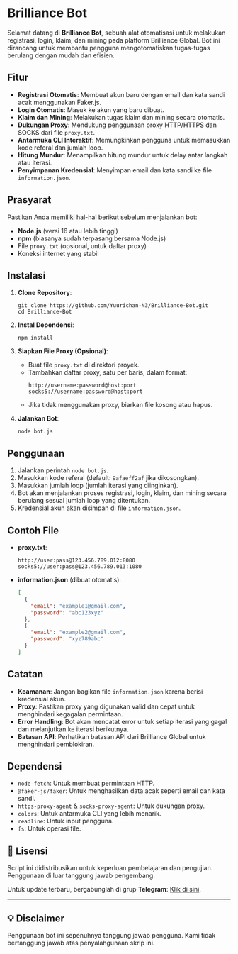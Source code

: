 # Brilliance Bot

Selamat datang di **Brilliance Bot**, sebuah alat otomatisasi untuk melakukan registrasi, login, klaim, dan mining pada platform Brilliance Global. Bot ini dirancang untuk membantu pengguna mengotomatiskan tugas-tugas berulang dengan mudah dan efisien.

## Fitur
- **Registrasi Otomatis**: Membuat akun baru dengan email dan kata sandi acak menggunakan Faker.js.
- **Login Otomatis**: Masuk ke akun yang baru dibuat.
- **Klaim dan Mining**: Melakukan tugas klaim dan mining secara otomatis.
- **Dukungan Proxy**: Mendukung penggunaan proxy HTTP/HTTPS dan SOCKS dari file `proxy.txt`.
- **Antarmuka CLI Interaktif**: Memungkinkan pengguna untuk memasukkan kode referal dan jumlah loop.
- **Hitung Mundur**: Menampilkan hitung mundur untuk delay antar langkah atau iterasi.
- **Penyimpanan Kredensial**: Menyimpan email dan kata sandi ke file `information.json`.

## Prasyarat
Pastikan Anda memiliki hal-hal berikut sebelum menjalankan bot:
- **Node.js** (versi 16 atau lebih tinggi)
- **npm** (biasanya sudah terpasang bersama Node.js)
- File `proxy.txt` (opsional, untuk daftar proxy)
- Koneksi internet yang stabil

## Instalasi
1. **Clone Repository**:
   ```
   git clone https://github.com/Yuurichan-N3/Brilliance-Bot.git
   cd Brilliance-Bot
   ```

2. **Instal Dependensi**:
   ```
   npm install
   ```

3. **Siapkan File Proxy (Opsional)**:
   - Buat file `proxy.txt` di direktori proyek.
   - Tambahkan daftar proxy, satu per baris, dalam format:
     ```
     http://username:password@host:port
     socks5://username:password@host:port
     ```
   - Jika tidak menggunakan proxy, biarkan file kosong atau hapus.

4. **Jalankan Bot**:
   ```
   node bot.js
   ```

## Penggunaan
1. Jalankan perintah `node bot.js`.
2. Masukkan kode referal (default: `9afaeff2af` jika dikosongkan).
3. Masukkan jumlah loop (jumlah iterasi yang diinginkan).
4. Bot akan menjalankan proses registrasi, login, klaim, dan mining secara berulang sesuai jumlah loop yang ditentukan.
5. Kredensial akun akan disimpan di file `information.json`.

## Contoh File
- **proxy.txt**:
  ```
  http://user:pass@123.456.789.012:8080
  socks5://user:pass@123.456.789.013:1080
  ```

- **information.json** (dibuat otomatis):
  ```json
  [
    {
      "email": "example1@gmail.com",
      "password": "abc123xyz"
    },
    {
      "email": "example2@gmail.com",
      "password": "xyz789abc"
    }
  ]
  ```

## Catatan
- **Keamanan**: Jangan bagikan file `information.json` karena berisi kredensial akun.
- **Proxy**: Pastikan proxy yang digunakan valid dan cepat untuk menghindari kegagalan permintaan.
- **Error Handling**: Bot akan mencatat error untuk setiap iterasi yang gagal dan melanjutkan ke iterasi berikutnya.
- **Batasan API**: Perhatikan batasan API dari Brilliance Global untuk menghindari pemblokiran.

## Dependensi
- `node-fetch`: Untuk membuat permintaan HTTP.
- `@faker-js/faker`: Untuk menghasilkan data acak seperti email dan kata sandi.
- `https-proxy-agent` & `socks-proxy-agent`: Untuk dukungan proxy.
- `colors`: Untuk antarmuka CLI yang lebih menarik.
- `readline`: Untuk input pengguna.
- `fs`: Untuk operasi file.

## 📜 Lisensi  

Script ini didistribusikan untuk keperluan pembelajaran dan pengujian. Penggunaan di luar tanggung jawab pengembang.  

Untuk update terbaru, bergabunglah di grup **Telegram**: [Klik di sini](https://t.me/sentineldiscus).


---

## 💡 Disclaimer
Penggunaan bot ini sepenuhnya tanggung jawab pengguna. Kami tidak bertanggung jawab atas penyalahgunaan skrip ini.
